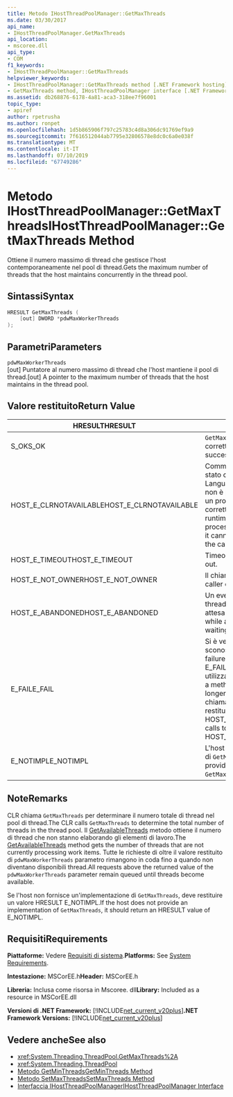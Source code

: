 ```yaml
---
title: Metodo IHostThreadPoolManager::GetMaxThreads
ms.date: 03/30/2017
api_name:
- IHostThreadPoolManager.GetMaxThreads
api_location:
- mscoree.dll
api_type:
- COM
f1_keywords:
- IHostThreadPoolManager::GetMaxThreads
helpviewer_keywords:
- IHostThreadPoolManager::GetMaxThreads method [.NET Framework hosting]
- GetMaxThreads method, IHostThreadPoolManager interface [.NET Framework hosting]
ms.assetid: db268876-6178-4a81-aca3-318ee7f96001
topic_type:
- apiref
author: rpetrusha
ms.author: ronpet
ms.openlocfilehash: 1d5b865906f797c25783c4d8a306dc91769ef9a9
ms.sourcegitcommit: 7f616512044ab7795e32806578e8dc0c6a0e038f
ms.translationtype: MT
ms.contentlocale: it-IT
ms.lasthandoff: 07/10/2019
ms.locfileid: "67749286"
---
```

# <a name="ihostthreadpoolmanagergetmaxthreads-method"></a><span data-ttu-id="a33c0-102">Metodo IHostThreadPoolManager::GetMaxThreads</span><span class="sxs-lookup"><span data-stu-id="a33c0-102">IHostThreadPoolManager::GetMaxThreads Method</span></span>
<span data-ttu-id="a33c0-103">Ottiene il numero massimo di thread che gestisce l'host contemporaneamente nel pool di thread.</span><span class="sxs-lookup"><span data-stu-id="a33c0-103">Gets the maximum number of threads that the host maintains concurrently in the thread pool.</span></span>  
  
## <a name="syntax"></a><span data-ttu-id="a33c0-104">Sintassi</span><span class="sxs-lookup"><span data-stu-id="a33c0-104">Syntax</span></span>  
  
```cpp  
HRESULT GetMaxThreads (  
    [out] DWORD *pdwMaxWorkerThreads  
);  
```  
  
## <a name="parameters"></a><span data-ttu-id="a33c0-105">Parametri</span><span class="sxs-lookup"><span data-stu-id="a33c0-105">Parameters</span></span>  
 `pdwMaxWorkerThreads`  
 <span data-ttu-id="a33c0-106">[out] Puntatore al numero massimo di thread che l'host mantiene il pool di thread.</span><span class="sxs-lookup"><span data-stu-id="a33c0-106">[out] A pointer to the maximum number of threads that the host maintains in the thread pool.</span></span>  
  
## <a name="return-value"></a><span data-ttu-id="a33c0-107">Valore restituito</span><span class="sxs-lookup"><span data-stu-id="a33c0-107">Return Value</span></span>  
  
|<span data-ttu-id="a33c0-108">HRESULT</span><span class="sxs-lookup"><span data-stu-id="a33c0-108">HRESULT</span></span>|<span data-ttu-id="a33c0-109">Descrizione</span><span class="sxs-lookup"><span data-stu-id="a33c0-109">Description</span></span>|  
|-------------|-----------------|  
|<span data-ttu-id="a33c0-110">S_OK</span><span class="sxs-lookup"><span data-stu-id="a33c0-110">S_OK</span></span>|<span data-ttu-id="a33c0-111">`GetMaxThreads` stato restituito correttamente.</span><span class="sxs-lookup"><span data-stu-id="a33c0-111">`GetMaxThreads` returned successfully.</span></span>|  
|<span data-ttu-id="a33c0-112">HOST_E_CLRNOTAVAILABLE</span><span class="sxs-lookup"><span data-stu-id="a33c0-112">HOST_E_CLRNOTAVAILABLE</span></span>|<span data-ttu-id="a33c0-113">Common language runtime (CLR (non è stato caricato in un processo, o Common Language Runtime è in uno stato in cui si non è possibile eseguire codice gestito o un processo di chiamata correttamente.</span><span class="sxs-lookup"><span data-stu-id="a33c0-113">The common language runtime (CLR( has not been loaded into a process, or the CLR is in a state in which it cannot run managed code or process the call successfully.</span></span>|  
|<span data-ttu-id="a33c0-114">HOST_E_TIMEOUT</span><span class="sxs-lookup"><span data-stu-id="a33c0-114">HOST_E_TIMEOUT</span></span>|<span data-ttu-id="a33c0-115">Timeout della chiamata.</span><span class="sxs-lookup"><span data-stu-id="a33c0-115">The call timed out.</span></span>|  
|<span data-ttu-id="a33c0-116">HOST_E_NOT_OWNER</span><span class="sxs-lookup"><span data-stu-id="a33c0-116">HOST_E_NOT_OWNER</span></span>|<span data-ttu-id="a33c0-117">Il chiamante non possiede il blocco.</span><span class="sxs-lookup"><span data-stu-id="a33c0-117">The caller does not own the lock.</span></span>|  
|<span data-ttu-id="a33c0-118">HOST_E_ABANDONED</span><span class="sxs-lookup"><span data-stu-id="a33c0-118">HOST_E_ABANDONED</span></span>|<span data-ttu-id="a33c0-119">Un evento è stato annullato durante un thread bloccato o fiber è rimasta in attesa su di esso.</span><span class="sxs-lookup"><span data-stu-id="a33c0-119">An event was canceled while a blocked thread or fiber was waiting on it.</span></span>|  
|<span data-ttu-id="a33c0-120">E_FAIL</span><span class="sxs-lookup"><span data-stu-id="a33c0-120">E_FAIL</span></span>|<span data-ttu-id="a33c0-121">Si è verificato un errore irreversibile sconosciuto.</span><span class="sxs-lookup"><span data-stu-id="a33c0-121">An unknown catastrophic failure occurred.</span></span> <span data-ttu-id="a33c0-122">Quando un metodo di E_FAIL viene restituito, CLR non è più utilizzabile all'interno del processo.</span><span class="sxs-lookup"><span data-stu-id="a33c0-122">When a method returns E_FAIL, the CLR is no longer usable within the process.</span></span> <span data-ttu-id="a33c0-123">Le chiamate successive ai metodi di hosting restituiranno HOST_E_CLRNOTAVAILABLE.</span><span class="sxs-lookup"><span data-stu-id="a33c0-123">Subsequent calls to hosting methods return HOST_E_CLRNOTAVAILABLE.</span></span>|  
|<span data-ttu-id="a33c0-124">E_NOTIMPL</span><span class="sxs-lookup"><span data-stu-id="a33c0-124">E_NOTIMPL</span></span>|<span data-ttu-id="a33c0-125">L'host non fornisce un'implementazione di `GetMaxThreads`.</span><span class="sxs-lookup"><span data-stu-id="a33c0-125">The host does not provide an implementation of `GetMaxThreads`.</span></span>|  
  
## <a name="remarks"></a><span data-ttu-id="a33c0-126">Note</span><span class="sxs-lookup"><span data-stu-id="a33c0-126">Remarks</span></span>  
 <span data-ttu-id="a33c0-127">CLR chiama `GetMaxThreads` per determinare il numero totale di thread nel pool di thread.</span><span class="sxs-lookup"><span data-stu-id="a33c0-127">The CLR calls `GetMaxThreads` to determine the total number of threads in the thread pool.</span></span> <span data-ttu-id="a33c0-128">Il [GetAvailableThreads](../../../../docs/framework/unmanaged-api/hosting/ihostthreadpoolmanager-getavailablethreads-method.md) metodo ottiene il numero di thread che non stanno elaborando gli elementi di lavoro.</span><span class="sxs-lookup"><span data-stu-id="a33c0-128">The [GetAvailableThreads](../../../../docs/framework/unmanaged-api/hosting/ihostthreadpoolmanager-getavailablethreads-method.md) method gets the number of threads that are not currently processing work items.</span></span> <span data-ttu-id="a33c0-129">Tutte le richieste di oltre il valore restituito di `pdwMaxWorkerThreads` parametro rimangono in coda fino a quando non diventano disponibili thread.</span><span class="sxs-lookup"><span data-stu-id="a33c0-129">All requests above the returned value of the `pdwMaxWorkerThreads` parameter remain queued until threads become available.</span></span>  
  
 <span data-ttu-id="a33c0-130">Se l'host non fornisce un'implementazione di `GetMaxThreads`, deve restituire un valore HRESULT E_NOTIMPL.</span><span class="sxs-lookup"><span data-stu-id="a33c0-130">If the host does not provide an implementation of `GetMaxThreads`, it should return an HRESULT value of E_NOTIMPL.</span></span>  
  
## <a name="requirements"></a><span data-ttu-id="a33c0-131">Requisiti</span><span class="sxs-lookup"><span data-stu-id="a33c0-131">Requirements</span></span>  
 <span data-ttu-id="a33c0-132">**Piattaforme:** Vedere [Requisiti di sistema](../../../../docs/framework/get-started/system-requirements.md).</span><span class="sxs-lookup"><span data-stu-id="a33c0-132">**Platforms:** See [System Requirements](../../../../docs/framework/get-started/system-requirements.md).</span></span>  
  
 <span data-ttu-id="a33c0-133">**Intestazione:** MSCorEE.h</span><span class="sxs-lookup"><span data-stu-id="a33c0-133">**Header:** MSCorEE.h</span></span>  
  
 <span data-ttu-id="a33c0-134">**Libreria:** Inclusa come risorsa in Mscoree. dll</span><span class="sxs-lookup"><span data-stu-id="a33c0-134">**Library:** Included as a resource in MSCorEE.dll</span></span>  
  
 <span data-ttu-id="a33c0-135">**Versioni di .NET Framework:** [!INCLUDE[net_current_v20plus](../../../../includes/net-current-v20plus-md.md)]</span><span class="sxs-lookup"><span data-stu-id="a33c0-135">**.NET Framework Versions:** [!INCLUDE[net_current_v20plus](../../../../includes/net-current-v20plus-md.md)]</span></span>  
  
## <a name="see-also"></a><span data-ttu-id="a33c0-136">Vedere anche</span><span class="sxs-lookup"><span data-stu-id="a33c0-136">See also</span></span>

- <xref:System.Threading.ThreadPool.GetMaxThreads%2A>
- <xref:System.Threading.ThreadPool>
- [<span data-ttu-id="a33c0-137">Metodo GetMinThreads</span><span class="sxs-lookup"><span data-stu-id="a33c0-137">GetMinThreads Method</span></span>](../../../../docs/framework/unmanaged-api/hosting/ihostthreadpoolmanager-getminthreads-method.md)
- [<span data-ttu-id="a33c0-138">Metodo SetMaxThreads</span><span class="sxs-lookup"><span data-stu-id="a33c0-138">SetMaxThreads Method</span></span>](../../../../docs/framework/unmanaged-api/hosting/ihostthreadpoolmanager-setmaxthreads-method.md)
- [<span data-ttu-id="a33c0-139">Interfaccia IHostThreadPoolManager</span><span class="sxs-lookup"><span data-stu-id="a33c0-139">IHostThreadPoolManager Interface</span></span>](../../../../docs/framework/unmanaged-api/hosting/ihostthreadpoolmanager-interface.md)
